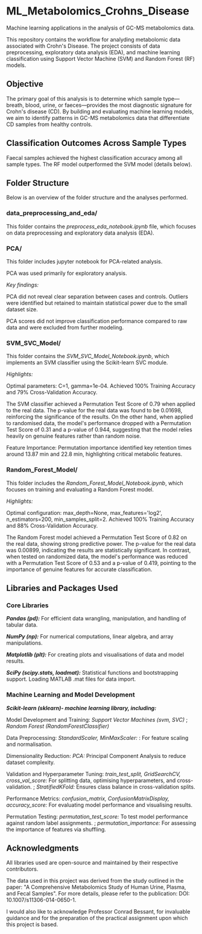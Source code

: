 # ML_Metabolomics_Crohns_Disease
Machine learning applications in the analysis of GC-MS metabolomics data.

This repository contains the workflow for analyding metabolomic data associated with Crohn's Disease. The project consists of data preprocessing, exploratory data analysis (EDA), and machine learning classification using Support Vector Machine (SVM) and Random Forest (RF) models.

## Objective
The primary goal of this analysis is to determine which sample type—breath, blood, urine, or faeces—provides the most diagnostic signature for Crohn's disease (CD). By building and evaluating machine learning models, we aim to identify patterns in GC-MS metabolomics data that differentiate CD samples from healthy controls.

## Classification Outcomes Across Sample Types

Faecal samples achieved the highest classification accuracy among all sample types.
The RF model outperformed the SVM model (details below).

## Folder Structure

Below is an overview of the folder structure and the analyses performed.

### data_preprocessing_and_eda/
This folder contains the *preprocess_eda_notebook.ipynb* file, which focuses on data preprocessing and exploratory data analysis (EDA). 

### PCA/
This folder includes jupyter notebook for PCA-related analysis. 

PCA was used primarily for exploratory analysis.

*Key findings:*

PCA did not reveal clear separation between cases and controls. Outliers were identified but retained to maintain statistical power due to the small dataset size.

PCA scores did not improve classification performance compared to raw data and were excluded from further modeling.

### SVM_SVC_Model/
This folder contains the *SVM_SVC_Model_Notebook.ipynb*, which implements an SVM classifier using the Scikit-learn SVC module.

*Highlights:*

Optimal parameters: C=1, gamma=1e-04. Achieved 100% Training Accuracy and 79% Cross-Validation Accuracy.

The SVM classifier achieved a Permutation Test Score of 0.79 when applied to the real data. The p-value for the real data was found to be 0.01698, reinforcing the significance of the results. On the other hand, when applied to randomised data, the model's performance dropped with a Permutation Test Score of 0.31 and a p-value of 0.944, suggesting that the model relies heavily on genuine features rather than random noise.

Feature Importance:
Permutation importance identified key retention times around 13.87 min and 22.8 min, highlighting critical metabolic features.

### Random_Forest_Model/
This folder includes the *Random_Forest_Model_Notebook.ipynb*, which focuses on training and evaluating a Random Forest model.

*Highlights:*

Optimal configuration: max_depth=None, max_features='log2', n_estimators=200, min_samples_split=2. Achieved 100% Training Accuracy and 88% Cross-Validation Accuracy.

The Random Forest model achieved a Permutation Test Score of 0.82 on the real data, showing strong predictive power. The p-value for the real data was 0.00899, indicating the results are statistically significant. In contrast, when tested on randomized data, the model's performance was reduced with a Permutation Test Score of 0.53 and a p-value of 0.419, pointing to the importance of genuine features for accurate classification.

## Libraries and Packages Used

### Core Libraries

***Pandas (pd):*** For efficient data wrangling, manipulation, and handling of tabular data.

***NumPy (np):*** For numerical computations, linear algebra, and array manipulations.

***Matplotlib (plt):*** For creating plots and visualisations of data and model results.

***SciPy (scipy.stats, loadmat):*** 
Statistical functions and bootstrapping support.
Loading MATLAB .mat files for data import.


### Machine Learning and Model Development

***Scikit-learn (sklearn)- machine learning library, including:***

Model Development and Training:
*Support Vector Machines (svm, SVC)*
; *Random Forest (RandomForestClassifier)*

Data Preprocessing: 
*StandardScaler, MinMaxScaler:* : For feature scaling and normalisation.

Dimensionality Reduction: 
*PCA:* Principal Component Analysis to reduce dataset complexity.

Validation and Hyperparameter Tuning:
*train_test_split, GridSearchCV, cross_val_score:* For splitting data, optimising hyperparameters, and cross-validation.
; *StratifiedKFold:* Ensures class balance in cross-validation splits.

Performance Metrics:
*confusion_matrix, ConfusionMatrixDisplay, accuracy_score:* For evaluating model performance and visualising results.

Permutation Testing:
*permutation_test_score:* To test model performance against random label assignments.
; *permutation_importance:* For assessing the importance of features via shuffling.

## Acknowledgments

All libraries used are open-source and maintained by their respective contributors.

The data used in this project was derived from the study outlined in the paper: "A Comprehensive Metabolomics Study of Human Urine, Plasma, and Fecal Samples". For more details, please refer to the publication: DOI: 10.1007/s11306-014-0650-1.

I would also like to acknowledge Professor Conrad Bessant, for invaluable guidance and for the preparation of the practical assignment upon which this project is based.
